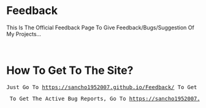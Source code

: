 # Feedback
This Is The Official Feedback Page To Give Feedback/Bugs/Suggestion Of My Projects...

<br>

# How To Get To The Site?
<pre>Just Go To <a href="https://sancho1952007.github.io/Feedback/">https://sancho1952007.github.io/Feedback/</a> To Get To The Site!</pre>
<pre> To Get The Active Bug Reports, Go To <a href="https://sancho1952007.github.io/Feedback/Reports">https://sancho1952007.github.io/Feedback/Reports</a></pre>
